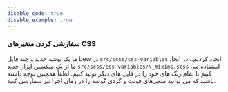 ```yaml
---
disable_code: true
disable_example: true
---
```


### سفارشی کردن متغیرهای CSS

ما یک پوشه جدید و چند فایل bew در `src/scss/css-variables` ایجاد کردیم.. در آنجا، ما از یک میکسین ابزار جدید `src/scss/css-variables/\_mixins.scss` استفاده می کنیم تا تمام رنگ های خود را در فایل های دیگر تولید کنیم. لطفاً همچنین توجه داشته باشید که می توانید متغیرهای فونت و گردی گوشه را در زمان اجرا نیز سفارشی کنید.
